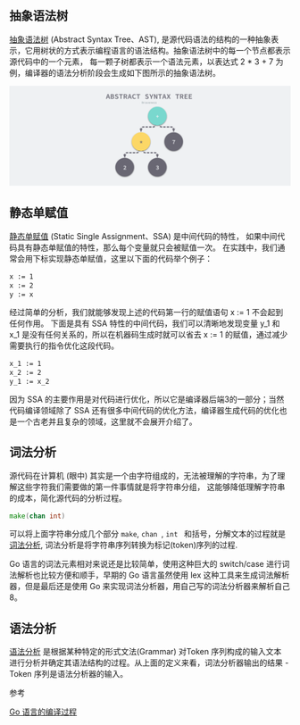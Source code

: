 
## 抽象语法树

[抽象语法树](https://en.wikipedia.org/wiki/Abstract_syntax_tree) (Abstract Syntax Tree、AST),
是源代码语法的结构的一种抽象表示，它用树状的方式表示编程语言的语法结构。抽象语法树中的每一个节点都表示源代码中的一个元素，
每一颗子树都表示一个语法元素，以表达式 2 * 3 + 7 为例，编译器的语法分析阶段会生成如下图所示的抽象语法树。

![](https://github.com/xtcmoons/go-notes-xtc/blob/main/images/abstract-syntax-tree.png)

## 静态单赋值

[静态单赋值](https://en.wikipedia.org/wiki/Static_single_assignment_form) (Static Single Assignment、SSA) 是中间代码的特性，
如果中间代码具有静态单赋值的特性，那么每个变量就只会被赋值一次。
在实践中，我们通常会用下标实现静态单赋值，这里以下面的代码举个例子：

```text
x := 1
x := 2
y := x
```

经过简单的分析，我们就能够发现上述的代码第一行的赋值语句 x := 1 不会起到任何作用。
下面是具有 SSA 特性的中间代码，我们可以清晰地发现变量 y_1 和 x_1 是没有任何关系的，所以在机器码生成时就可以省去 x := 1 的赋值，通过减少需要执行的指令优化这段代码。

```text
x_1 := 1
x_2 := 2
y_1 := x_2
```

因为 SSA 的主要作用是对代码进行优化，所以它是编译器后端3的一部分；当然代码编译领域除了 SSA 还有很多中间代码的优化方法，编译器生成代码的优化也是一个古老并且复杂的领域，这里就不会展开介绍了。

## 词法分析

源代码在计算机 (眼中) 其实是一个由字符组成的，无法被理解的字符串，为了理解这些字符我们需要做的第一件事情就是将字符串分组，
这能够降低理解字符串的成本，简化源代码的分析过程。

```go
make(chan int)
```
可以将上面字符串分成几个部分  <code>make</code>, <code>chan </code>, <code>int </code> 和括号，分解文本的过程就是[词法分析](https://en.wikipedia.org/wiki/Lexical_analysis), 词法分析是将字符串序列转换为标记(token)序列的过程.

Go 语言的词法元素相对来说还是比较简单，使用这种巨大的 switch/case 进行词法解析也比较方便和顺手，早期的 Go 语言虽然使用 lex 这种工具来生成词法解析器，但是最后还是使用 Go 来实现词法分析器，用自己写的词法分析器来解析自己8。

## 语法分析
[语法分析](https://en.wikipedia.org/wiki/Parsing) 是根据某种特定的形式文法(Grammar) 对Token 序列构成的输入文本
进行分析并确定其语法结构的过程。从上面的定义来看，词法分析器输出的结果 - Token 序列是语法分析器的输入。



参考

[Go 语言的编译过程](https://draveness.me/golang/docs/part1-prerequisite/ch02-compile/golang-compile-intro/)
